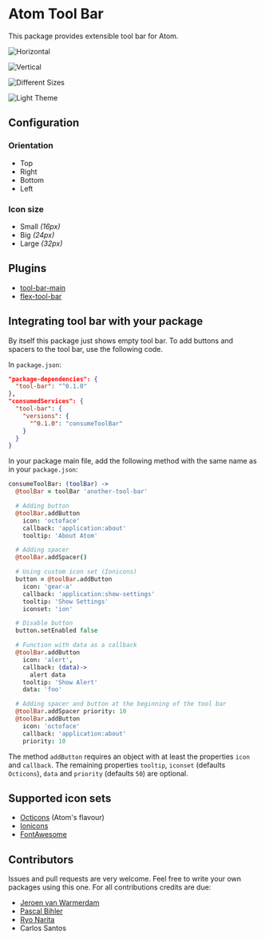 # Atom Tool Bar

This package provides extensible tool bar for Atom.

![Horizontal](http://cl.ly/image/2w0u3c1x1K3W/Screenshot-2015-04-21-16.46.49.png)

![Vertical](http://cl.ly/image/1t3U3F191p35/Screenshot-2015-04-21-16.45.46.png)

![Different Sizes](http://cl.ly/image/3v1N2F3e3I47/Screenshot-2015-04-21-16.45.46_2.png)

![Light Theme](http://cl.ly/image/0g043b1e0P1X/Screenshot-2015-04-21-16.46.02.png)

## Configuration

### Orientation

* Top
* Right
* Bottom
* Left

### Icon size

* Small *(16px)*
* Big *(24px)*
* Large *(32px)*

## Plugins

* [tool-bar-main](https://atom.io/packages/tool-bar-main)
* [flex-tool-bar](https://atom.io/packages/flex-tool-bar)

## Integrating tool bar with your package

By itself this package just shows empty tool bar. To add buttons and spacers to the tool bar, use the following code.

In `package.json`:

```json
"package-dependencies": {
  "tool-bar": "^0.1.0"
},
"consumedServices": {
  "tool-bar": {
    "versions": {
      "^0.1.0": "consumeToolBar"
    }
  }
}
```

In your package main file, add the following method with the same name as in your `package.json`:

```coffeescript
consumeToolBar: (toolBar) ->
  @toolBar = toolBar 'another-tool-bar'

  # Adding button
  @toolBar.addButton
    icon: 'octoface'
    callback: 'application:about'
    tooltip: 'About Atom'

  # Adding spacer
  @toolBar.addSpacer()

  # Using custom icon set (Ionicons)
  button = @toolBar.addButton
    icon: 'gear-a'
    callback: 'application:show-settings'
    tooltip: 'Show Settings'
    iconset: 'ion'

  # Disable button
  button.setEnabled false

  # Function with data as a callback
  @toolBar.addButton
    icon: 'alert',
    callback: (data)->
      alert data
    tooltip: 'Show Alert'
    data: 'foo'

  # Adding spacer and button at the beginning of the tool bar
  @toolBar.addSpacer priority: 10
  @toolBar.addButton
    icon: 'octoface'
    callback: 'application:about'
    priority: 10
```

The method `addButton` requires an object with at least the properties `icon` and `callback`.
The remaining properties `tooltip`, `iconset` (defaults `Octicons`), `data` and `priority` (defaults `50`) are optional.

## Supported icon sets

* [Octicons](https://octicons.github.com/) (Atom's flavour)
* [Ionicons](http://ionicons.com/)
* [FontAwesome](http://fortawesome.github.io/Font-Awesome/)

## Contributors

Issues and pull requests are very welcome. Feel free to write your own packages using this one.
For all contributions credits are due:

* [Jeroen van Warmerdam](https://github.com/jerone)
* [Pascal Bihler](https://github.com/pbihler)
* [Ryo Narita](https://github.com/cakecatz)
* Carlos Santos
